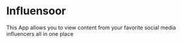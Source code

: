 # Influensoor
This App allows you to view content from your favorite social media influencers  all in one place
